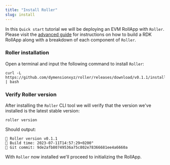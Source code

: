 ```yaml
---
title: "Install Roller"
slug: install
---
```


In this `Quick start` tutorial we will be deploying an EVM RollApp with `Roller`. Please visit the [advanced guide](/docs/build/adv-guide/roller-adv/install-adv.md) for instructions on how to build a RDK RollApp along with a breakdown of each component of `Roller`.

### Roller installation

Open a terminal and input the following command to install `Roller`:

```
curl -L https://github.com/dymensionxyz/roller/releases/download/v0.1.1/install.sh | bash
```

### Verify Roller version

After installing the `Roller` CLI tool we will verify that the version we've installed is the latest stable version:

```
roller version
```

Should output:

```
💈 Roller version v0.1.1
💈 Build time: 2023-07-11T14:57:29+0200"
💈 Git commit: 9de2afb80749536a75c802e78366681ee4a6660a
```

With `Roller` now installed we'll proceed to initializing the RollApp.
